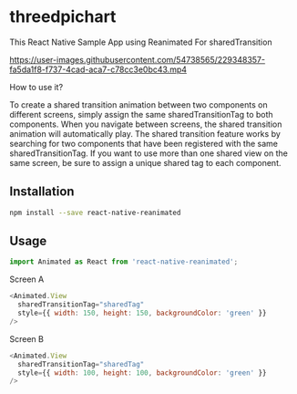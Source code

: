 # threedpichart
This React Native Sample App using Reanimated For sharedTransition



https://user-images.githubusercontent.com/54738565/229348357-fa5da1f8-f737-4cad-aca7-c78cc3e0bc43.mp4


How to use it?

To create a shared transition animation between two components on different screens, simply assign the same sharedTransitionTag to both components. When you navigate between screens, the shared transition animation will automatically play. The shared transition feature works by searching for two components that have been registered with the same sharedTransitionTag. If you want to use more than one shared view on the same screen, be sure to assign a unique shared tag to each component.


## Installation
```sh
npm install --save react-native-reanimated
```


## Usage
```js
import Animated as React from 'react-native-reanimated';
```

Screen A
```js
<Animated.View
  sharedTransitionTag="sharedTag"
  style={{ width: 150, height: 150, backgroundColor: 'green' }}
/>
```
Screen B
```js
<Animated.View
  sharedTransitionTag="sharedTag"
  style={{ width: 100, height: 100, backgroundColor: 'green' }}
/>
```

